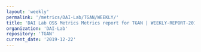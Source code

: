 ```yaml
---
layout: 'weekly'
permalink: '/metrics/DAI-Lab/TGAN/WEEKLY/'
title: 'DAI Lab OSS Metrics Metrics report for TGAN | WEEKLY-REPORT-2019-12-22'
organization: 'DAI-Lab'
repository: 'TGAN'
current_date: '2019-12-22'
---
```

